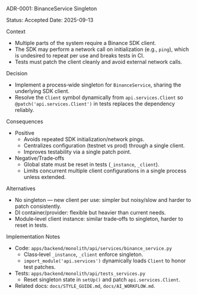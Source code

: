ADR-0001: BinanceService Singleton

Status: Accepted
Date: 2025-09-13

Context
- Multiple parts of the system require a Binance SDK client.
- The SDK may perform a network call on initialization (e.g., `ping`), which is undesired to repeat per use and breaks tests in CI.
- Tests must patch the client cleanly and avoid external network calls.

Decision
- Implement a process‑wide singleton for `BinanceService`, sharing the underlying SDK client.
- Resolve the `Client` symbol dynamically from `api.services.Client` so `@patch('api.services.Client')` in tests replaces the dependency reliably.

Consequences
- Positive
  - Avoids repeated SDK initialization/network pings.
  - Centralizes configuration (testnet vs prod) through a single client.
  - Improves testability via a single patch point.
- Negative/Trade‑offs
  - Global state must be reset in tests (`_instance`, `_client`).
  - Limits concurrent multiple client configurations in a single process unless extended.

Alternatives
- No singleton — new client per use: simpler but noisy/slow and harder to patch consistently.
- DI container/provider: flexible but heavier than current needs.
- Module‑level client instance: similar trade‑offs to singleton, harder to reset in tests.

Implementation Notes
- Code: `apps/backend/monolith/api/services/binance_service.py`
  - Class‑level `_instance`, `_client` enforce singleton.
  - `import_module('api.services')` dynamically loads `Client` to honor test patches.
- Tests: `apps/backend/monolith/api/tests_services.py`
  - Reset singleton state in `setUp()` and patch `api.services.Client`.
- Related docs: `docs/STYLE_GUIDE.md`, `docs/AI_WORKFLOW.md`.
